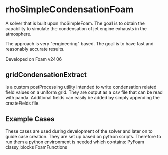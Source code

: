 # rhoSimpleCondensationFoam
A solver that is built upon rhoSimpleFoam.
The goal is to obtain the capability to simulate the condensation of jet engine exhausts in the atmosphere.

The approach is very "engineering" based. The goal is to have fast and reasonably accurate results.

Developed on Foam v2406

## gridCondensationExtract
is a custom postProcessing utility intended to write condensation related field values on a uniform grid. 
They are output as a csv file that can be read with panda.
Additional fields can easily be added by simply appending the createFields file.


## Example Cases
These cases are used during development of the solver and later on to guide case creation.
They are set up based on python scripts. Therefore to run them a python environment is needed which contains:
PyFoam
classy_blocks
FoamFunctions